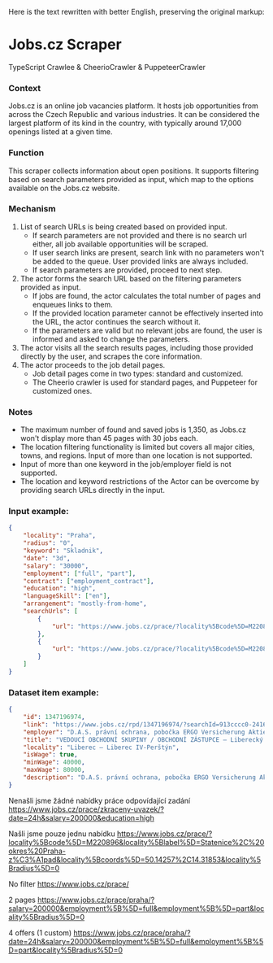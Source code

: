 Here is the text rewritten with better English, preserving the original markup:

# Jobs.cz Scraper
TypeScript Crawlee & CheerioCrawler & PuppeteerCrawler

### Context
Jobs.cz is an online job vacancies platform. It hosts job opportunities from across the Czech Republic and various industries. It can be considered the largest platform of its kind in the country, with typically around 17,000 openings listed at a given time.

### Function
This scraper collects information about open positions. It supports filtering based on search parameters provided as input, which map to the options available on the Jobs.cz website.

### Mechanism
1. List of search URLs is being created based on provided input.
   * If search parameters are not provided and there is no search url either, all job available opportunities will be scraped.
   * If user search links are present, search link with no parameters won't be added to the queue. User provided links are always included.
   * If search parameters are provided, proceed to next step.
2. The actor forms the search URL based on the filtering parameters provided as input.
    * If jobs are found, the actor calculates the total number of pages and enqueues links to them.
    * If the provided location parameter cannot be effectively inserted into the URL, the actor continues the search without it.
    * If the parameters are valid but no relevant jobs are found, the user is informed and asked to change the parameters.
3. The actor visits all the search results pages, including those provided directly by the user, and scrapes the core information.
4. The actor proceeds to the job detail pages.
    * Job detail pages come in two types: standard and customized.
    - The Cheerio crawler is used for standard pages, and Puppeteer for customized ones.

### Notes
* The maximum number of found and saved jobs is 1,350, as Jobs.cz won't display more than 45 pages with 30 jobs each.
* The location filtering functionality is limited but covers all major cities, towns, and regions. Input of more than one location is not supported.
* Input of more than one keyword in the job/employer field is not supported.
* The location and keyword restrictions of the Actor can be overcome by providing search URLs directly in the input.

### Input example:

```json
{
    "locality": "Praha",
    "radius": "0",
    "keyword": "Skladnik",
    "date": "3d",
    "salary": "30000",
    "employment": ["full", "part"],
    "contract": ["employment_contract"],
    "education": "high",
    "languageSkill": ["en"],
    "arrangement": "mostly-from-home",
    "searchUrls": [
        {
            "url": "https://www.jobs.cz/prace/?locality%5Bcode%5D=M220896&locality%5Blabel%5D=Statenice%2C%20okres%20Praha-z%C3%A1pad&locality%5Bcoords%5D=50.14257%2C14.31853&locality%5Bradius%5D=0"
        },
        {
            "url": "https://www.jobs.cz/prace/?locality%5Bcode%5D=M220896&locality%5Blabel%5D=Statenice%2C%20okres%20Praha-z%C3%A1pad&locality%5Bcoords%5D=50.14257%2C14.31853&locality%5Bradius%5D=0"
        }
    ]
}
```

### Dataset item example:
```json
{
    "id": 1347196974,
    "link": "https://www.jobs.cz/rpd/1347196974/?searchId=913cccc0-2416-4c69-bc8f-f02c31ada060&rps=233",
    "employer": "D.A.S. právní ochrana, pobočka ERGO Versicherung Aktiengesellschaft pro ČR",
    "title": "VEDOUCÍ OBCHODNÍ SKUPINY / OBCHODNÍ ZÁSTUPCE – Liberecký kraj",
    "locality": "Liberec – Liberec IV-Perštýn",
    "isWage": true,
    "minWage": 40000,
    "maxWage": 80000,
    "description": "D.A.S. právní ochrana, pobočka ERGO Versicherung Aktiengesellschaft pro ČR, největší evropský specialista na právní ochranu.VEDOUCÍ OBCHODNÍ SKUPINY / OBCHODNÍ ZÁSTUPCE – Liberecký krajMáte rád/a výzvy? Jste zaměřen/a na výsledky? Přes 29 let zajišťuje společnost D.A.S. našim klientům jediné pojištění právní ochrany. Bráníme slušné lidi před nespravedlivostí, nesmysly, byrokracií a neférovým přístupem. Chcete pomáhat lidem a organizacím? Je obchod součástí Vašeho životního stylu? Máte rád/a vliv na výši svého příjmu? Pokud ano, vypadá to, že hledáme právě Vás. Vaším denním chlebem bude: Hledání nových klientůZjištění potřeb klienta pro volbu té nejvhodnější službyPéče o stávající klienty🎯 Vaším výsledkem práce bude uzavřená smlouva a posilování dobrého jména značky D.A.S. Za svojí prací uvidíte klienty, kteří se díky Vám a službám D.A.S. cítí v bezpečí. Dostanete podporu od našich expertů, veškeré potřebné zaškolení a vedoucího, na kterého se budete moci obrátit. Dáváme prostor pro kariérní růst, čekají Vás odměny za dosažené výsledky a podporujeme Váš úspěch systematickým vzděláváním. Po úvodním zaškolení na pozici obchodního zástupce se můžete stát vedoucím obchodní skupiny, který do svého týmu nabírá nové kolegy a vede je k výsledkům. Tato pozice je významně podpořena speciálními školeními zaměřenými na leadership. Zajímá Vás víc o D.A.S.? Tak pokračujte sem 👉 www.das.cz/o-nas/ Dejte vědět, že máte o pozici zájem a dozvíte se více. Klikněte na tlačítko „Odpovědět“ a my se Vám ozveme.Informace o poziciTyp úvazkuPráce na plný úvazek, Práce na zkrácený úvazekTyp smluvního vztahupráce na živnostenský list (IČO)Délka pracovního poměruNa dobu neurčitouMzda40000 - 80000 Kč / měsícBenefityProvize z prodeje, Vzdělávací kurzy, školeníPožadované vzděláníStředoškolské nebo odborné vyučení s maturitouZadavatelD.A.S. právní ochrana, pobočka ERGO Versicherung Aktiengesellschaft pro ČRMísto pracovištěRumunská 655/9, 46001, Liberec - Liberec IV-Perštýn, okres Liberec, Česká republika© Seznam.cz, a.s., 2024, © OpenStreetMap contributorsKontaktD.A.S. právní ochrana, pobočka ERGO Versicherung Aktiengesellschaft pro ČRJan NechanskýOdpovědětZpět na výpis pozic"
}
```

Nenašli jsme žádné nabídky práce odpovídající zadání
https://www.jobs.cz/prace/zkraceny-uvazek/?date=24h&salary=200000&education=high

Našli jsme pouze jednu nabídku
https://www.jobs.cz/prace/?locality%5Bcode%5D=M220896&locality%5Blabel%5D=Statenice%2C%20okres%20Praha-z%C3%A1pad&locality%5Bcoords%5D=50.14257%2C14.31853&locality%5Bradius%5D=0

No filter
https://www.jobs.cz/prace/

2 pages
https://www.jobs.cz/prace/praha/?salary=200000&employment%5B%5D=full&employment%5B%5D=part&locality%5Bradius%5D=0

4 offers (1 custom)
https://www.jobs.cz/prace/praha/?date=24h&salary=200000&employment%5B%5D=full&employment%5B%5D=part&locality%5Bradius%5D=0

